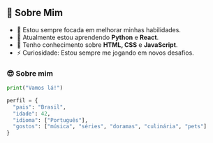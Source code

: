 ## 🔭 Sobre Mim
- 🔭 Estou sempre focada em melhorar minhas habilidades.
- 🌱 Atualmente estou aprendendo **Python** e **React**.
- 💬 Tenho conhecimento sobre **HTML, CSS** e **JavaScript**.
- ⚡ Curiosidade: Estou sempre me jogando em novos desafios.

### 😎 Sobre mim

```python
print("Vamos lá!")

perfil = {
  "pais": "Brasil",
  "idade": 42,
  "idioma": ["Português"],
  "gostos": ["música", "séries", "doramas", "culinária", "pets"]
}